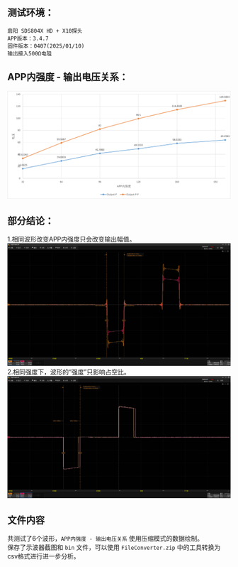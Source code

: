 ## 测试环境：
```
鼎阳 SDS804X HD + X10探头
APP版本：3.4.7
固件版本：0407(2025/01/10)
输出接入500Ω电阻
```

## APP内强度 - 输出电压关系：
![voltage.png](voltage.png)

## 部分结论：
1.相同波形改变APP内强度只会改变输出幅值。
![scope1.png](scope1.png)
2.相同强度下，波形的“强度”只影响占空比。
![scope2.png](scope2.png)

## 文件内容
共测试了6个波形，`APP内强度 - 输出电压关系` 使用压缩模式的数据绘制。  
保存了示波器截图和 `bin` 文件，可以使用 `FileConverter.zip` 中的工具转换为csv格式进行进一步分析。
